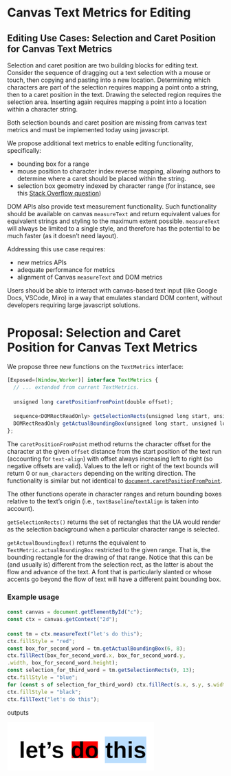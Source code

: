 # Canvas Text Metrics for Editing

## <a name="use-cases"></a> Editing Use Cases: Selection and Caret Position for Canvas Text Metrics

Selection and caret position are two building blocks for editing text. Consider the sequence of dragging out a text selection with a mouse or touch, then copying and pasting into a new location. Determining which characters are part of the selection requires mapping a point onto a string, then to a caret position in the text. Drawing the selected region requires the selection area. Inserting again requires mapping a point into a location within a character string.

Both selection bounds and caret position are missing from canvas text metrics and must be implemented today using javascript.

We propose additional text metrics to enable editing functionality, specifically:
* bounding box for a range
* mouse position to character index reverse mapping, allowing authors to determine where a caret should be placed within the string.
* selection box geometry indexed by character range (for instance, see this [Stack Overflow question](https://stackoverflow.com/questions/1451635/how-to-make-canvas-text-selectable))

DOM APIs also provide text measurement functionality. Such functionality should be available on canvas ```measureText``` and return equivalent values for equivalent strings and styling to the maximum extent possible. ```measureText``` will always be limited to a single style, and therefore has the potential to be much faster (as it doesn’t need layout).

Addressing this use case requires: 
* new metrics APIs
* adequate performance for metrics
* alignment of Canvas ```measureText``` and DOM metrics

Users should be able to interact with canvas-based text input (like Google Docs, VSCode, Miro) in a way that emulates standard DOM content, without developers requiring large javascript solutions.

# <a name="proposal"></a>Proposal: Selection and Caret Position for Canvas Text Metrics

We propose three new functions on the ```TextMetrics``` interface:

```javascript
[Exposed=(Window,Worker)] interface TextMetrics {
  // ... extended from current TextMetrics.
  
  unsigned long caretPositionFromPoint(double offset);
  
  sequence<DOMRectReadOnly> getSelectionRects(unsigned long start, unsigned long end);
  DOMRectReadOnly getActualBoundingBox(unsigned long start, unsigned long end);
};
```
The ```caretPositionFromPoint``` method returns the character offset for the character at the given ```offset``` distance from the start position of the text run (accounting for ```text-align```) with offset always increasing
left to right (so negative offsets are valid). Values to the left or right of the text bounds will return 0 or
```num_characters``` depending on the writing direction. The functionality is similar but not identical to [```document.caretPositionFromPoint```](https://developer.mozilla.org/en-US/docs/Web/API/Document/caretPositionFromPoint).

The other functions operate in character ranges and return bounding boxes relative to the text’s origin (i.e., ```textBaseline```/```textAlign``` is taken into account).

```getSelectionRects()``` returns the set of rectangles that the UA would render as the selection background when a particular character range is selected.

```getActualBoundingBox()``` returns the equivalent to ```TextMetric.actualBoundingBox``` restricted to the given range. That is, the bounding rectangle for the drawing of that range. Notice that this can be (and usually is) different from the selection rect, as the latter is about the flow and advance of the text. A font that is particularly slanted or whose accents go beyond the flow of text will have a different paint bounding box.


### Example usage
```javascript
const canvas = document.getElementById("c");
const ctx = canvas.getContext("2d");

const tm = ctx.measureText("let's do this");
ctx.fillStyle = "red";
const box_for_second_word = tm.getActualBoundingBox(6, 8);
ctx.fillRect(box_for_second_word.x, box_for_second_word.y,
.width, box_for_second_word.height);
const selection_for_third_word = tm.getSelectionRects(9, 13);
ctx.fillStyle = "blue";
for (const s of selection_for_third_word) ctx.fillRect(s.x, s.y, s.width, s.height);
ctx.fillStyle = "black";
ctx.fillText("let's do this");
```
outputs

!["let's do this" with a red rectangle tighly bounding "do" and a blue rectangle around "this" extending beyond the text](./canvas-text-1.png)

